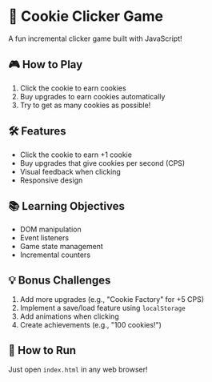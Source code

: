 # 🍪 Cookie Clicker Game

A fun incremental clicker game built with JavaScript!

## 🎮 How to Play
1. Click the cookie to earn cookies
2. Buy upgrades to earn cookies automatically
3. Try to get as many cookies as possible!

## 🛠 Features
- Click the cookie to earn +1 cookie
- Buy upgrades that give cookies per second (CPS)
- Visual feedback when clicking
- Responsive design

## 📚 Learning Objectives
- DOM manipulation
- Event listeners
- Game state management
- Incremental counters

## 💡 Bonus Challenges
1. Add more upgrades (e.g., "Cookie Factory" for +5 CPS)
2. Implement a save/load feature using `localStorage`
3. Add animations when clicking
4. Create achievements (e.g., "100 cookies!")

## 🚀 How to Run
Just open `index.html` in any web browser!
